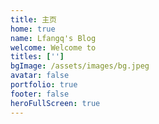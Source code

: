 ```yaml
---
title: 主页
home: true
name: Lfangq's Blog
welcome: Welcome to
titles: ['']
bgImage: /assets/images/bg.jpeg
avatar: false
portfolio: true
footer: false
heroFullScreen: true
---
```

